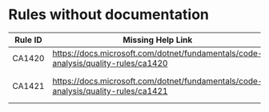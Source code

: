 # Rules without documentation

Rule ID | Missing Help Link | Title |
--------|-------------------|-------|
CA1420 | <https://docs.microsoft.com/dotnet/fundamentals/code-analysis/quality-rules/ca1420> | Property, type, or attribute requires runtime marshalling |
CA1421 | <https://docs.microsoft.com/dotnet/fundamentals/code-analysis/quality-rules/ca1421> | This method uses runtime marshalling even when the 'System.Runtime.CompilerServices.DisableRuntimeMarshallingAttribute' is applied |
